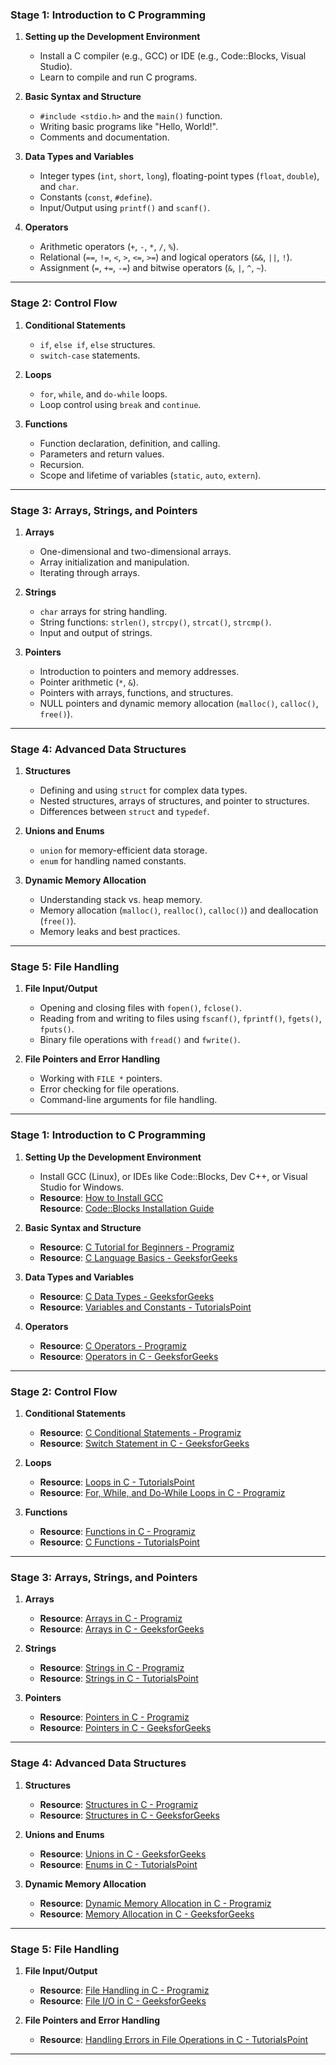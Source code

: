 ### **Stage 1: Introduction to C Programming**

1. **Setting up the Development Environment**
   - Install a C compiler (e.g., GCC) or IDE (e.g., Code::Blocks, Visual Studio).
   - Learn to compile and run C programs.

2. **Basic Syntax and Structure**
   - `#include <stdio.h>` and the `main()` function.
   - Writing basic programs like "Hello, World!".
   - Comments and documentation.

3. **Data Types and Variables**
   - Integer types (`int`, `short`, `long`), floating-point types (`float`, `double`), and `char`.
   - Constants (`const`, `#define`).
   - Input/Output using `printf()` and `scanf()`.

4. **Operators**
   - Arithmetic operators (`+`, `-`, `*`, `/`, `%`).
   - Relational (`==`, `!=`, `<`, `>`, `<=`, `>=`) and logical operators (`&&`, `||`, `!`).
   - Assignment (`=`, `+=`, `-=`) and bitwise operators (`&`, `|`, `^`, `~`).

---

### **Stage 2: Control Flow**

1. **Conditional Statements**
   - `if`, `else if`, `else` structures.
   - `switch-case` statements.

2. **Loops**
   - `for`, `while`, and `do-while` loops.
   - Loop control using `break` and `continue`.

3. **Functions**
   - Function declaration, definition, and calling.
   - Parameters and return values.
   - Recursion.
   - Scope and lifetime of variables (`static`, `auto`, `extern`).

---

### **Stage 3: Arrays, Strings, and Pointers**

1. **Arrays**
   - One-dimensional and two-dimensional arrays.
   - Array initialization and manipulation.
   - Iterating through arrays.

2. **Strings**
   - `char` arrays for string handling.
   - String functions: `strlen()`, `strcpy()`, `strcat()`, `strcmp()`.
   - Input and output of strings.

3. **Pointers**
   - Introduction to pointers and memory addresses.
   - Pointer arithmetic (`*`, `&`).
   - Pointers with arrays, functions, and structures.
   - NULL pointers and dynamic memory allocation (`malloc()`, `calloc()`, `free()`).

---

### **Stage 4: Advanced Data Structures**

1. **Structures**
   - Defining and using `struct` for complex data types.
   - Nested structures, arrays of structures, and pointer to structures.
   - Differences between `struct` and `typedef`.

2. **Unions and Enums**
   - `union` for memory-efficient data storage.
   - `enum` for handling named constants.

3. **Dynamic Memory Allocation**
   - Understanding stack vs. heap memory.
   - Memory allocation (`malloc()`, `realloc()`, `calloc()`) and deallocation (`free()`).
   - Memory leaks and best practices.

---

### **Stage 5: File Handling**

1. **File Input/Output**
   - Opening and closing files with `fopen()`, `fclose()`.
   - Reading from and writing to files using `fscanf()`, `fprintf()`, `fgets()`, `fputs()`.
   - Binary file operations with `fread()` and `fwrite()`.

2. **File Pointers and Error Handling**
   - Working with `FILE *` pointers.
   - Error checking for file operations.
   - Command-line arguments for file handling.

---


### **Stage 1: Introduction to C Programming**

1. **Setting Up the Development Environment**
   - Install GCC (Linux), or IDEs like Code::Blocks, Dev C++, or Visual Studio for Windows.
   - **Resource**: [How to Install GCC](https://gcc.gnu.org/install/)  
     **Resource**: [Code::Blocks Installation Guide](http://www.codeblocks.org/downloads/binaries)

2. **Basic Syntax and Structure**
   - **Resource**: [C Tutorial for Beginners - Programiz](https://www.programiz.com/c-programming)
   - **Resource**: [C Language Basics - GeeksforGeeks](https://www.geeksforgeeks.org/c-language-set-1-introduction/)

3. **Data Types and Variables**
   - **Resource**: [C Data Types - GeeksforGeeks](https://www.geeksforgeeks.org/data-types-in-c/)
   - **Resource**: [Variables and Constants - TutorialsPoint](https://www.tutorialspoint.com/cprogramming/c_variables.htm)

4. **Operators**
   - **Resource**: [C Operators - Programiz](https://www.programiz.com/c-programming/c-operators)
   - **Resource**: [Operators in C - GeeksforGeeks](https://www.geeksforgeeks.org/operators-in-c/)

---

### **Stage 2: Control Flow**

1. **Conditional Statements**
   - **Resource**: [C Conditional Statements - Programiz](https://www.programiz.com/c-programming/c-if-else)
   - **Resource**: [Switch Statement in C - GeeksforGeeks](https://www.geeksforgeeks.org/switch-statement-cc/)

2. **Loops**
   - **Resource**: [Loops in C - TutorialsPoint](https://www.tutorialspoint.com/cprogramming/c_loops.htm)
   - **Resource**: [For, While, and Do-While Loops in C - Programiz](https://www.programiz.com/c-programming/c-loops)

3. **Functions**
   - **Resource**: [Functions in C - Programiz](https://www.programiz.com/c-programming/c-functions)
   - **Resource**: [C Functions - TutorialsPoint](https://www.tutorialspoint.com/cprogramming/c_functions.htm)

---

### **Stage 3: Arrays, Strings, and Pointers**

1. **Arrays**
   - **Resource**: [Arrays in C - Programiz](https://www.programiz.com/c-programming/c-arrays)
   - **Resource**: [Arrays in C - GeeksforGeeks](https://www.geeksforgeeks.org/array-in-c/)

2. **Strings**
   - **Resource**: [Strings in C - Programiz](https://www.programiz.com/c-programming/c-strings)
   - **Resource**: [Strings in C - TutorialsPoint](https://www.tutorialspoint.com/cprogramming/c_strings.htm)

3. **Pointers**
   - **Resource**: [Pointers in C - Programiz](https://www.programiz.com/c-programming/c-pointers)
   - **Resource**: [Pointers in C - GeeksforGeeks](https://www.geeksforgeeks.org/pointers-in-c-and-c-set-1-introduction-arithmetic-and-array/)

---

### **Stage 4: Advanced Data Structures**

1. **Structures**
   - **Resource**: [Structures in C - Programiz](https://www.programiz.com/c-programming/c-structures)
   - **Resource**: [Structures in C - GeeksforGeeks](https://www.geeksforgeeks.org/structures-c/)

2. **Unions and Enums**
   - **Resource**: [Unions in C - GeeksforGeeks](https://www.geeksforgeeks.org/union-c/)
   - **Resource**: [Enums in C - TutorialsPoint](https://www.tutorialspoint.com/cprogramming/c_enum.htm)

3. **Dynamic Memory Allocation**
   - **Resource**: [Dynamic Memory Allocation in C - Programiz](https://www.programiz.com/c-programming/c-dynamic-memory-allocation)
   - **Resource**: [Memory Allocation in C - GeeksforGeeks](https://www.geeksforgeeks.org/dynamic-memory-allocation-in-c-using-malloc-calloc-free-and-realloc/)

---

### **Stage 5: File Handling**

1. **File Input/Output**
   - **Resource**: [File Handling in C - Programiz](https://www.programiz.com/c-programming/c-file-input-output)
   - **Resource**: [File I/O in C - GeeksforGeeks](https://www.geeksforgeeks.org/basics-file-handling-c/)

2. **File Pointers and Error Handling**
   - **Resource**: [Handling Errors in File Operations in C - TutorialsPoint](https://www.tutorialspoint.com/cprogramming/c_error_handling.htm)

---
